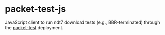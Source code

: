 # packet-test-js

JavaScript client to run ndt7 download tests (e.g., BBR-terminated) through the [packet-test](https://github.com/m-lab/packet-test) deployment.

